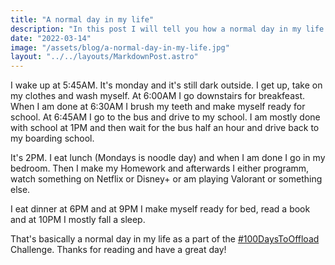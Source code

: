 ```yaml
---
title: "A normal day in my life"
description: "In this post I will tell you how a normal day in my life looks like."
date: "2022-03-14"
image: "/assets/blog/a-normal-day-in-my-life.jpg"
layout: "../../layouts/MarkdownPost.astro"
---
```


I wake up at 5:45AM. It's monday and it's still dark outside. I get up, take on my clothes and wash myself. At 6:00AM I go downstairs for breakfeast. When I am done at 6:30AM I brush my teeth and make myself ready for school. At 6:45AM I go to the bus and drive to my school. I am mostly done with school at 1PM and then wait for the bus half an hour and drive back to my boarding school.

It's 2PM. I eat lunch (Mondays is noodle day) and when I am done I go in my bedroom. Then I make my Homework and afterwards I either programm, watch something on Netflix or Disney+ or am playing Valorant or something else.

I eat dinner at 6PM and at 9PM I make myself ready for bed, read a book and at 10PM I mostly fall a sleep.

That's basically a normal day in my life as a part of the [#100DaysToOffload](./100DaysToOffload) Challenge.
Thanks for reading and have a great day!
